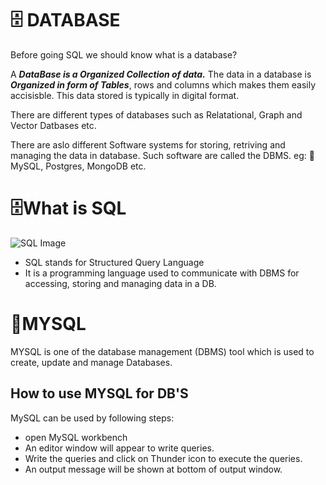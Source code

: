 # 🗄 DATABASE
Before going SQL we should know what is a database?

A ***DataBase is a Organized Collection of data.*** The data in a database is ***Organized in form of Tables***, rows and columns which makes them easily accisisble. This data stored is typically in digital format.

There are different types of databases such as Relatational, Graph and Vector Datbases etc.

There are aslo different Software systems for storing, retriving and managing the data in database. Such software are called the DBMS. eg: 🐬MySQL, Postgres, MongoDB etc.


# 🗄️What is SQL 
![SQL Image](https://www.mytecbits.com/wp-content/uploads/SQL.png)

- SQL stands for Structured Query Language
- It is a programming language used to communicate with DBMS for accessing, storing and managing data in a DB.


# 🐬MYSQL
MYSQL is one of the database management (DBMS) tool which is used to create, update and manage Databases.
 

## How to use MYSQL for DB'S
MySQL can be used by following steps:
- open MySQL workbench
- An editor window will appear to write queries.
- Write the queries and click on Thunder icon to execute the queries.
- An output message will be shown at bottom of output window.



